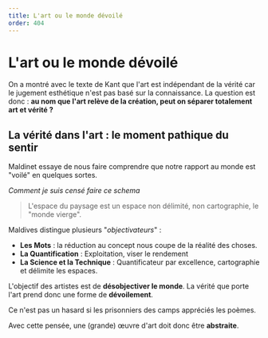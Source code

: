 ```yaml
---
title: L'art ou le monde dévoilé
order: 404
---
```


# L'art ou le monde dévoilé

On a montré avec le texte de Kant que l'art est indépendant de la vérité car le jugement esthétique n'est pas basé sur la connaissance. La question est donc : **au nom que l'art relève de la création, peut on séparer totalement art et vérité ?**

## La vérité dans l'art : le moment pathique du sentir

Maldinet essaye de nous faire comprendre que notre rapport au monde est "voilé" en quelques sortes.

*Comment je suis censé faire ce schema*

> L'espace du paysage est un espace non délimité, non cartographie, le "monde vierge".

Maldives distingue plusieurs "*objectivateurs*" :

- **Les Mots** : la réduction au concept nous coupe de la réalité des choses.
- **La Quantification** : Exploitation, viser le rendement
- **La Science et la Technique** : Quantificateur par excellence, cartographie et délimite les espaces.

L'objectif des artistes est de **désobjectiver le monde**. La vérité que porte l'art prend donc une forme de **dévoilement**.

Ce n'est pas un hasard si les prisonniers des camps appréciés les poèmes.

Avec cette pensée, une (grande) œuvre d'art doit donc être **abstraite**.
